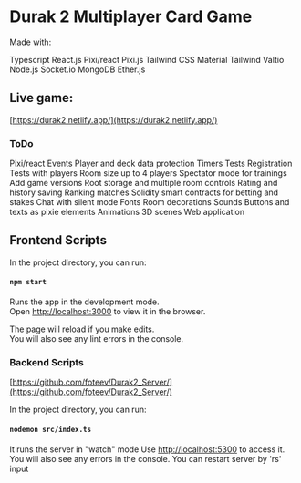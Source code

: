 # Durak 2 Multiplayer Card Game

Made with:

Typescript
React.js
Pixi/react
Pixi.js
Tailwind CSS
Material Tailwind
Valtio
Node.js
Socket.io
MongoDB
Ether.js

## **Live game:** 

[https://durak2.netlify.app/](https://durak2.netlify.app/)

### ToDo
Pixi/react Events
Player and deck data protection
Timers
Tests
Registration
Tests with players
Room size up to 4 players
Spectator mode for trainings
Add game versions
Root storage and multiple room controls
Rating and history saving
Ranking matches
Solidity smart contracts for betting and stakes
Chat with silent mode
Fonts
Room decorations
Sounds
Buttons and texts as pixie elements
Animations
3D scenes
Web application

## Frontend Scripts

In the project directory, you can run:

#### `npm start`

Runs the app in the development mode.\
Open [http://localhost:3000](http://localhost:3000) to view it in the browser.

The page will reload if you make edits.\
You will also see any lint errors in the console.

### Backend Scripts

[https://github.com/foteev/Durak2_Server/](https://github.com/foteev/Durak2_Server/)

In the project directory, you can run:

#### `nodemon src/index.ts`

It runs the server in "watch" mode
Use [http://localhost:5300](http://localhost:5300) to access it.
You will also see any errors in the console.
You can restart server by 'rs' input